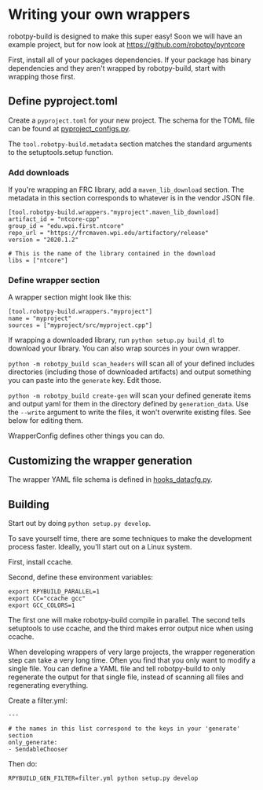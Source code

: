 Writing your own wrappers
=========================

robotpy-build is designed to make this super easy! Soon we will have an example
project, but for now look at https://github.com/robotpy/pyntcore

First, install all of your packages dependencies. If your package has binary
dependencies and they aren't wrapped by robotpy-build, start with wrapping
those first.

Define pyproject.toml
---------------------

Create a `pyproject.toml` for your new project. The schema for the TOML file
can be found at [pyproject_configs.py](../robotpy_build/pyproject_configs.py).

The `tool.robotpy-build.metadata` section matches the standard arguments to
the setuptools.setup function.

### Add downloads

If you're wrapping an FRC library, add a `maven_lib_download` section.
The metadata in this section corresponds to whatever is in the vendor
JSON file.

    [tool.robotpy-build.wrappers."myproject".maven_lib_download]
    artifact_id = "ntcore-cpp"
    group_id = "edu.wpi.first.ntcore"
    repo_url = "https://frcmaven.wpi.edu/artifactory/release"
    version = "2020.1.2"

    # This is the name of the library contained in the download
    libs = ["ntcore"]

### Define wrapper section

A wrapper section might look like this:

    [tool.robotpy-build.wrappers."myproject"]
    name = "myproject"
    sources = ["myproject/src/myproject.cpp"]

If wrapping a downloaded library, run `python setup.py build_dl` to
download your library. You can also wrap sources in your own wrapper.

`python -m robotpy_build scan_headers` will scan all of your defined
includes directories (including those of downloaded artifacts) and
output something you can paste into the `generate` key. Edit those.

`python -m robotpy_build create-gen` will scan your defined generate
items and output yaml for them in the directory defined by `generation_data`.
Use the `--write` argument to write the files, it won't overwrite existing
files. See below for editing them.

WrapperConfig defines other things you can do.

Customizing the wrapper generation
----------------------------------

The wrapper YAML file schema is defined in [hooks_datacfg.py](../robotpy-build/hooks_datacfg.py).

Building
--------

Start out by doing `python setup.py develop`.

To save yourself time, there are some techniques to make the development
process faster. Ideally, you'll start out on a Linux system.

First, install ccache. 

Second, define these environment variables:

    export RPYBUILD_PARALLEL=1
    export CC="ccache gcc"
    export GCC_COLORS=1

The first one will make robotpy-build compile in parallel. The second tells
setuptools to use ccache, and the third makes error output nice when using
ccache.

When developing wrappers of very large projects, the wrapper regeneration step
can take a very long time. Often you find that you only want to modify a single
file. You can define a YAML file and tell robotpy-build to only regenerate the
output for that single file, instead of scanning all files and regenerating
everything.

Create a filter.yml:

    ---

    # the names in this list correspond to the keys in your 'generate' section
    only_generate:
    - SendableChooser

Then do:

    RPYBUILD_GEN_FILTER=filter.yml python setup.py develop

